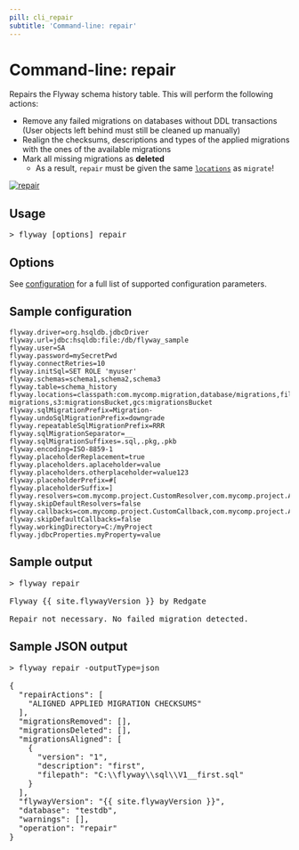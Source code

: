 ```yaml
---
pill: cli_repair
subtitle: 'Command-line: repair'
---
```

# Command-line: repair

Repairs the Flyway schema history table. This will perform the following actions:
- Remove any failed migrations on databases without DDL transactions<br/>
            (User objects left behind must still be cleaned up manually)
- Realign the checksums, descriptions and types of the applied migrations with the ones of the available migrations
- Mark all missing migrations as **deleted**
    - As a result, `repair` must be given the same [`locations`](Configuration/parameters/flyway/locations) as `migrate`!

<a href="Commands/repair"><img src="assets/command-repair.png" alt="repair"></a>

## Usage

<pre class="console"><span>&gt;</span> flyway [options] repair</pre>

## Options

See [configuration](Configuration/parameters) for a full list of supported configuration parameters.

## Sample configuration

```properties
flyway.driver=org.hsqldb.jdbcDriver
flyway.url=jdbc:hsqldb:file:/db/flyway_sample
flyway.user=SA
flyway.password=mySecretPwd
flyway.connectRetries=10
flyway.initSql=SET ROLE 'myuser'
flyway.schemas=schema1,schema2,schema3
flyway.table=schema_history
flyway.locations=classpath:com.mycomp.migration,database/migrations,filesystem:/sql-migrations,s3:migrationsBucket,gcs:migrationsBucket
flyway.sqlMigrationPrefix=Migration-
flyway.undoSqlMigrationPrefix=downgrade
flyway.repeatableSqlMigrationPrefix=RRR
flyway.sqlMigrationSeparator=__
flyway.sqlMigrationSuffixes=.sql,.pkg,.pkb
flyway.encoding=ISO-8859-1
flyway.placeholderReplacement=true
flyway.placeholders.aplaceholder=value
flyway.placeholders.otherplaceholder=value123
flyway.placeholderPrefix=#[
flyway.placeholderSuffix=]
flyway.resolvers=com.mycomp.project.CustomResolver,com.mycomp.project.AnotherResolver
flyway.skipDefaultResolvers=false
flyway.callbacks=com.mycomp.project.CustomCallback,com.mycomp.project.AnotherCallback
flyway.skipDefaultCallbacks=false
flyway.workingDirectory=C:/myProject
flyway.jdbcProperties.myProperty=value
```

## Sample output

<pre class="console">&gt; flyway repair

Flyway {{ site.flywayVersion }} by Redgate

Repair not necessary. No failed migration detected.</pre>

## Sample JSON output

<pre class="console">&gt; flyway repair -outputType=json

{
  "repairActions": [
    "ALIGNED APPLIED MIGRATION CHECKSUMS"
  ],
  "migrationsRemoved": [],
  "migrationsDeleted": [],
  "migrationsAligned": [
    {
      "version": "1",
      "description": "first",
      "filepath": "C:\\flyway\\sql\\V1__first.sql"
    }
  ],
  "flywayVersion": "{{ site.flywayVersion }}",
  "database": "testdb",
  "warnings": [],
  "operation": "repair"
}</pre>
